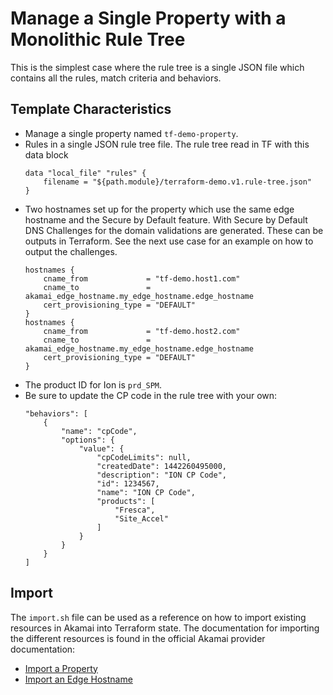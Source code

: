 # Manage a Single Property with a Monolithic Rule Tree
This is the simplest case where the rule tree is a single JSON file which contains all the rules, match criteria and behaviors.

## Template Characteristics
* Manage a single property named `tf-demo-property`.
* Rules in a single JSON rule tree file. The rule tree read in TF with this data block
    ```
    data "local_file" "rules" {
        filename = "${path.module}/terraform-demo.v1.rule-tree.json"
    }
    ```
* Two hostnames set up for the property which use the same edge hostname and the Secure by Default feature. With Secure by Default DNS Challenges for the domain validations are generated. These can be outputs in Terraform. See the next use case for an example on how to output the challenges.
    ```
    hostnames {
        cname_from             = "tf-demo.host1.com"
        cname_to               = akamai_edge_hostname.my_edge_hostname.edge_hostname
        cert_provisioning_type = "DEFAULT"
    }
    hostnames {
        cname_from             = "tf-demo.host2.com"
        cname_to               = akamai_edge_hostname.my_edge_hostname.edge_hostname
        cert_provisioning_type = "DEFAULT"
    }
    ```
* The product ID for Ion is `prd_SPM`.  
* Be sure to update the CP code in the rule tree with your own:
    ```
    "behaviors": [
        {
            "name": "cpCode",
            "options": {
                "value": {
                    "cpCodeLimits": null,
                    "createdDate": 1442260495000,
                    "description": "ION CP Code",
                    "id": 1234567,
                    "name": "ION CP Code",
                    "products": [
                        "Fresca",
                        "Site_Accel"
                    ]
                }
            }
        }
    ]
    ```

## Import
The `import.sh` file can be used as a reference on how to import existing resources in Akamai into Terraform state. The documentation for importing the different resources is found in the official Akamai provider documentation:

- [Import a Property](https://registry.terraform.io/providers/akamai/akamai/latest/docs/resources/property)
- [Import an Edge Hostname](https://registry.terraform.io/providers/akamai/akamai/latest/docs/resources/edge_hostname#import)